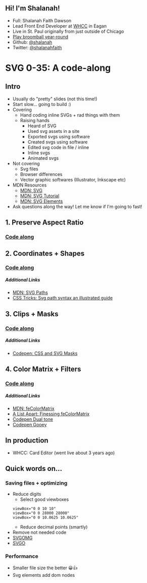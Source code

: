 ## Hi! I'm Shalanah!
- Full: Shalanah Faith Dawson
- Lead Front End Developer at [WHCC](http://whcc.com) in Eagan
- Live in St. Paul originally from just outside of Chicago
- [Play broomball year-round](https://lh3.googleusercontent.com/guHZILWNXCubtBZfbAn1Zlgh3DplYi65CZRByFjAfMv__c-9KyAnZwVBpj_kKd24091t5M-6Rs_zfr5d1CgER6YJKL7iewBnWLsmO6y4DZet2xEUH-fQwz2_QdC_0b9gmhFkdhiev-UeIZM_PD4VaKXhb2GF-HDbLOvefXTJF3SKZekWwYmCT_5nyIV3s8vwDY9S2IygtAUr7C2-4FbuEFz2Zw279Q8QDJCmyfuGjVSeXAOuaPqs_XbqN66p2fKTdlwGggKTRPgk0bkjFFUtdYVBHXUX7qd3p5fQNvWSK5QG6qeiTkNXUa6hLgAxelFrUEwqORoS5FxKi1LBtjiNRGMc_qNgoyW2yPoB3YszhOpUj2M2M71BLxi0V0wVzMa_-azD3QrnM2sxRzK0LYaUNGPa2_5j3bYkIxEzGUGKdKzaaZfIiPWMKgedFB4J2a-6ykHtGYUMWZnKAw61JqRkY7etoX1xrLJ3LLTfLX-mdS1NA-WrO5l_iVdaKUNpGWQH8MAecCTriseUVaTQQiKfukO9SezvfA45dlNk_niSOxLD8CqiEsUs5GuvmdrjWPcg-gR1xPfJ9STO9BXilAU3RnBOU9oMbdwyedh3DMV_HGhus7qRNesjOBrztgjK-W_zEV89rRbYw8Ef0XSFOpPrBW9sHHrWJkEeIy191U73jVBgcGCcECqYV8AoC2rqMxdq_5tT-4RHqz4kleCsuRxQY5f5rQ=w768-h1024-no)
- Github: [@shalanah](https://github.com/shalanah)
- Twitter: [@shalanahfaith](https://twitter.com/shalanahfaith)

# SVG 0-35: A code-along

## Intro
- Usually do "pretty" slides (not this time!)
- Start slow... going to build :)
- Covering
  - Hand coding inline SVGs + rad things with them
  - Raising hands
    - Heard of SVG
    - Used svg assets in a site
    - Exported svgs using software
    - Created svgs using software
    - Edited svg code in file / inline
    - Inline svgs
    - Animated svgs
- Not covering
  - Svg files
  - Browser differences
  - Vector graphic softwares (Illustrator, Inkscape etc)
- MDN Resources
  - [MDN: SVG](https://developer.mozilla.org/en-US/docs/Web/SVG)
  - [MDN: SVG Tutorial](https://developer.mozilla.org/en-US/docs/Web/SVG/Tutorial)
  - [MDN: SVG Elements](https://developer.mozilla.org/en-US/docs/Web/SVG/Element)
- Ask questions along the way! Let me know if I'm going to fast!

## 1. Preserve Aspect Ratio
### [Code along](https://codepen.io/shalanah/pen/XWWrNOL)

## 2. Coordinates + Shapes
### [Code along](https://codepen.io/shalanah/pen/qBBWqwO)

##### Additional Links
- [MDN: SVG Paths](https://developer.mozilla.org/en-US/docs/Web/SVG/Element/path)
- [CSS Tricks: Svg path syntax an illustrated guide](https://css-tricks.com/svg-path-syntax-illustrated-guide/)

## 3. Clips + Masks
### [Code along](https://codepen.io/shalanah/pen/abboBrz)

##### Additional Links
- [Codepen: CSS and SVG Masks](https://codepen.io/yoksel/full/fsdbu/)

## 4. Color Matrix + Filters
### [Code along](https://codepen.io/shalanah/pen/poozNmq)

##### Additional Links
- [MDN: feColorMatrix](https://developer.mozilla.org/en-US/docs/Web/SVG/Element/feColorMatrix)
- [A List Apart: Finessing feColorMatrix](https://alistapart.com/article/finessing-fecolormatrix/)
- [Codepen Dual tone](https://codepen.io/lentilz/pen/KybBdg)
- [Codepen Gooey](https://codepen.io/bobannbg/pen/BZrXqz)

## In production
- WHCC: Card Editor (went live about 3 years ago)

## Quick words on...
### Saving files + optimizing
- Reduce digits
  - Select good viewboxes
  ```
  viewBox="0 0 10 10"
  viewBox="0 0 28000 28000"
  viewBox="0 0 10.0625 10.0625"
  ```
  - Reduce decimal points (smartly)
- Remove not needed code
- [SVGOMG](https://jakearchibald.github.io/svgomg/)
- [SVGO](https://github.com/svg/svgo)

### Performance
- Smaller file size the better 😀👍
- Svg elements add dom nodes

  